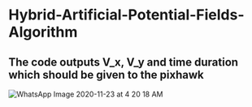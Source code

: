 # Hybrid-Artificial-Potential-Fields-Algorithm
## The code outputs V_x, V_y and time duration which should be given to the pixhawk
![WhatsApp Image 2020-11-23 at 4 20 18 AM](https://user-images.githubusercontent.com/67323988/100291086-d3d39b80-2fa2-11eb-9ab9-9e22e65087fd.jpeg)
